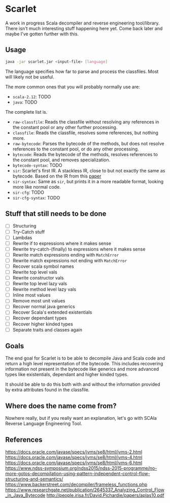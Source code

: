 # Scarlet
A work in progress Scala decompiler and reverse engineering tool/library. There isn't much interesting stuff happening here yet. Come back later and maybe I've gotten further with this.

## Usage
```bash
java -jar scarlet.jar <input-file> [language]
```

The language specifies how far to parse and process the classfiles. Most will likely not be useful. 

The more common ones that you will probably normally use are:
* `scala-2.12`: TODO
* `java`: TODO

The complete list is.
* `raw-classfile`: Reads the classfile without resolving any references in the constant pool or any other further processing.
* `classfile`: Reads the classfile, resolves some references, but nothing more.
* `raw-bytecode`: Parses the bytecode of the methods, but does not resolve references to the constant pool, or do any other processing.
* `bytecode`: Reads the bytecode of the methods, resolves references to the constant pool, and removes specialization.
* `bytecode-syntax`: TODO
* `sir`: Scarlet's first IR. A stackless IR, close to but not exactly the same as bytecode. Based on the IR from this [paper](http://people.irisa.fr/David.Pichardie/papers/aplas10.pdf)
* `sir-syntax`: Same as `sir`, but prints it in a more readable format, looking more like normal code.
* `sir-cfg`: TODO
* `sir-cfg-syntax`: TODO

## Stuff that still needs to be done
* [ ] Structuring
* [ ] Try-Catch stuff
* [ ] Lambdas
* [ ] Rewrite if to expressions where it makes sense
* [ ] Rewrite try-catch-(finally) to expressions where it makes sense
* [ ] Rewrite match expressions ending with `MatchError`
* [ ] Rewrite match expressions not ending with `MatchError`
* [ ] Recover scala symbol names
* [ ] Rewrite top level vals
* [ ] Rewrite constructor vals
* [ ] Rewrite top level lazy vals
* [ ] Rewrite method level lazy vals
* [ ] Inline most values
* [ ] Remove most unit values
* [ ] Recover normal java generics
* [ ] Recover Scala's extended existentials
* [ ] Recover dependant types
* [ ] Recover higher kinded types
* [ ] Separate traits and classes again

## Goals
The end goal for Scarlet is to be able to decompile Java and Scala code and return a high level representation of the bytecode. This includes recovering information not present in the bytecode like generics and more advanced types like existentials, dependant and higher kinded types.

It should be able to do this both with and without the information provided by extra attributes found in the classfile.

## Where does the name come from?
Nowhere really, but if you really want an explanation, let's go with SCAla Reverse Language Engineering Tool.

## References
https://docs.oracle.com/javase/specs/jvms/se8/html/jvms-2.html
https://docs.oracle.com/javase/specs/jvms/se8/html/jvms-4.html
https://docs.oracle.com/javase/specs/jvms/se8/html/jvms-6.html
https://www.ndss-symposium.org/ndss2015/ndss-2015-programme/no-more-gotos-decompilation-using-pattern-independent-control-flow-structuring-and-semantics/
https://www.backerstreet.com/decompiler/frameless_functions.php
https://www.researchgate.net/publication/2645337_Analyzing_Control_Flow_in_Java_Bytecode
http://people.irisa.fr/David.Pichardie/papers/aplas10.pdf
